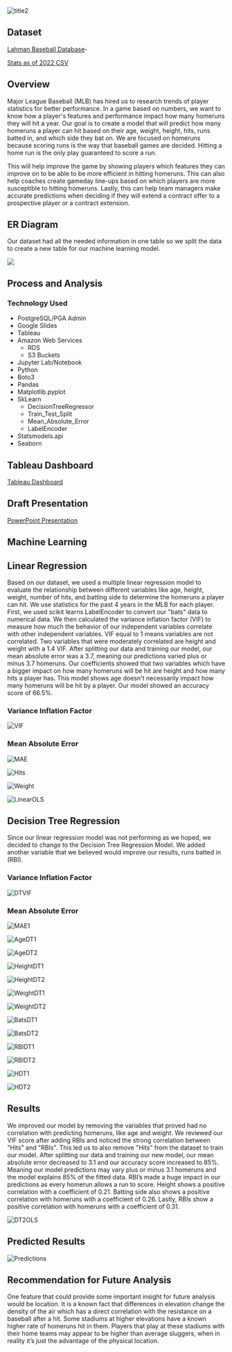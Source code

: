 ![title2](Project_Images/title2.png)

## Dataset
[Lahman Baseball Database](http://seanlahman.com/download-baseball-database/)- 

[Stats as of 2022 CSV](https://github.com/chadwickbureau/baseballdatabank/archive/refs/tags/v2023.1.zip)


## Overview
Major League Baseball (MLB) has hired us to research trends of player statistics for better performance. In a game based on numbers, we want to know how a player's features and performance impact how many homeruns they will hit a year. Our goal is to create a model that will predict how many homeruns a player can hit based on their age, weight, height, hits, runs batted in, and which side they bat on. We are focused on homeruns because scoring runs is the way that baseball games are decided. Hitting a home run is the only play guaranteed to score a run.

This will help improve the game by showing players which features they can improve on to be able to be more efficient in hitting homeruns. This can also help coaches create gameday line-ups based on which players are more susceptible to hitting homeruns. Lastly, this can help team managers make accurate predictions when deciding if they will extend a contract offer to a prospective player or a contract extension.


## ER Diagram
Our dataset had all the needed information in one table so we split the data to create a new table for our machine learning model.

![](https://github.com/LeishMarrero/SlidingIntoTheMLB/blob/main/Project_Images/QuickDBD-export.png)

## Process and Analysis
### Technology Used
- PostgreSQL/PGA Admin
- Google Slides
- Tableau
- Amazon Web Services
  - RDS
  - S3 Buckets
- Jupyter Lab/Notebook
- Python
- Boto3
- Pandas
- Matplotlib.pyplot
- SkLearn
  - DecisionTreeRegressor
  - Train_Test_Split
  - Mean_Absolute_Error
  - LabelEncoder
- Statsmodels.api
- Seaborn

## Tableau Dashboard
[Tableau Dashboard](https://public.tableau.com/views/MLBProject_16831646424700/Story1?:language=en-US&publish=yes&:display_count=n&:origin=viz_share_link)

## Draft Presentation
[PowerPoint Presentation](https://docs.google.com/presentation/d/18p30GQuymT2IiWoWPWBuGUrkOBxBS357Z4zxULx0iWU/edit?usp=sharing)


## Machine Learning
## Linear Regression
Based on our dataset, we used a multiple linear regression model to evaluate the relationship between different variables like age, height, weight, number of hits, and batting side to determine the homeruns a player can hit. We use statistics for the past 4 years in the MLB for each player. First, we used scikit learns LabelEncoder to convert our "bats" data to numerical data. We then calculated the variance inflation factor (VIF) to measure how much the behavior of our independent variables correlate with other independent variables. VIF equal to 1 means variables are not correlated. Two variables that were moderately correlated are height and weight with a 1.4 VIF. After splitting our data and training our model, our mean absolute error was a 3.7, meaning our predictions varied plus or minus 3.7 homeruns. Our coefficients showed that two variables which have a bigger impact on how many homeruns will be hit are height and how many hits a player has. This model shows age doesn't necessarily impact how many homeruns will be hit by a player. Our model showed an accuracy score of 66.5%.

### Variance Inflation Factor

![VIF](Project_Images/VIF.png)

### Mean Absolute Error

![MAE](Project_Images/MAE.png)

![Hits](Project_Images/Hits.png)

![Weight](Project_Images/Weight.png)

![LinearOLS](Project_Images/LinearOLS.png)

## Decision Tree Regression
Since our linear regression model was not performing as we hoped, we decided to change to the Decision Tree Regression Model. We added another variable that we believed would improve our results, runs batted in (RBI). 

### Variance Inflation Factor

![DTVIF](Project_Images/DTVIF.png)

### Mean Absolute Error

![MAE1](Project_Images/MAE1.png)

![AgeDT1](Project_Images/AgeDT1.png)

![AgeDT2](Project_Images/AgeDT2.png)

![HeightDT1](Project_Images/HeightDT1.png)

![HeightDT2](Project_Images/HeightDT2.png)

![WeightDT1](Project_Images/WeightDT1.png)

![WeightDT2](Project_Images/WeightDT2.png)

![BatsDT1](Project_Images/BatsDT1.png)

![BatsDT2](Project_Images/BatsDT2.png)

![RBIDT1](Project_Images/RBIDT1.png)

![RBIDT2](Project_Images/RBIDT2.png)

![HDT1](Project_Images/HDT1.png)

![HDT2](Project_Images/HDT2.png)

## Results

We improved our model by removing the variables that proved had no correlation with predicting homeruns, like age and weight. We reviewed our VIF score after adding RBIs and noticed the strong correlation between "Hits" and "RBIs". This led us to also remove "Hits" from the dataset to train our model. After splitting our data and training our new model, our mean absolute error decreased to 3.1 and our accuracy score increased to 85%. Meaning our model predictions may vary plus or minus 3.1 homeruns and the model explains 85% of the fitted data. RBI’s made a huge impact in our predictions as every homerun allows a run to score. Height shows a positive correlation with a coefficient of 0.21. Batting side also shows a positive correlation with homeruns with a coefficient of 0.26. Lastly, RBIs show a positive correlation with homeruns with a coefficient of 0.31.

![DT2OLS](Project_Images/DT2OLS.png)

## Predicted Results

![Predictions](Project_Images/Predictions.png)

## Recommendation for Future Analysis

One feature that could provide some important insight for future analysis would be location. It is a known fact that differences in elevation change the density of the air which has a direct correlation with the resistance on a baseball after a hit. Some stadiums at higher elevations have a known higher rate of homeruns hit in them. Players that play at these stadiums with their home teams may appear to be higher than average sluggers, when in reality it’s just the advantage of the physical location.
